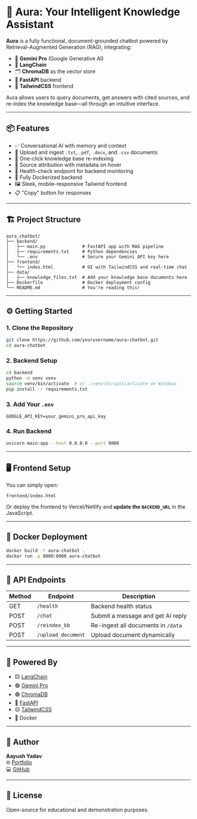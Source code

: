 # 🌌 Aura: Your Intelligent Knowledge Assistant

**Aura** is a fully functional, document-grounded chatbot powered by Retrieval-Augmented Generation (RAG), integrating:
- 🔮 **Gemini Pro** (Google Generative AI)
- 🧠 **LangChain**
- 🗂️ **ChromaDB** as the vector store
- 🚀 **FastAPI** backend
- 🎨 **TailwindCSS** frontend

Aura allows users to query documents, get answers with cited sources, and re-index the knowledge base—all through an intuitive interface.

---

## 📦 Features

- ✅ Conversational AI with memory and context
- 📂 Upload and ingest `.txt`, `.pdf`, `.docx`, and `.csv` documents
- 🔁 One-click knowledge base re-indexing
- 🔗 Source attribution with metadata on hover
- 🧪 Health-check endpoint for backend monitoring
- 🔧 Fully Dockerized backend
- 🖼️ Sleek, mobile-responsive Tailwind frontend
- 📋 "Copy" button for responses

---

## 🏗️ Project Structure

```
aura_chatbot/
├── backend/
│   ├── main.py              # FastAPI app with RAG pipeline
│   ├── requirements.txt     # Python dependencies
│   └── .env                 # Secure your Gemini API key here
├── frontend/
│   └── index.html           # UI with TailwindCSS and real-time chat
├── data/
│   ├── knowledge_files.txt  # Add your knowledge base documents here
├── Dockerfile               # Docker deployment config
└── README.md                # You're reading this!
```

---

## ⚙️ Getting Started

### 1. Clone the Repository

```bash
git clone https://github.com/yourusername/aura-chatbot.git
cd aura-chatbot
```

### 2. Backend Setup

```bash
cd backend
python -m venv venv
source venv/bin/activate  # or .\venv\Scripts\activate on Windows
pip install -r requirements.txt
```

### 3. Add Your `.env`

```
GOOGLE_API_KEY=your_gemini_pro_api_key
```

### 4. Run Backend

```bash
uvicorn main:app --host 0.0.0.0 --port 8000
```

---

## 🖥️ Frontend Setup

You can simply open:

```
frontend/index.html
```

Or deploy the frontend to Vercel/Netlify and **update the `BACKEND_URL`** in the JavaScript.

---

## 🐳 Docker Deployment

```bash
docker build -t aura-chatbot .
docker run -p 8000:8000 aura-chatbot
```

---

## 🔌 API Endpoints

| Method | Endpoint        | Description                          |
|--------|-----------------|--------------------------------------|
| GET    | `/health`       | Backend health status                |
| POST   | `/chat`         | Submit a message and get AI reply    |
| POST   | `/reindex_kb`   | Re-ingest all documents in `/data`   |
| POST   | `/upload_document` | Upload document dynamically        |

---

## 🧠 Powered By

- 🟨 [LangChain](https://github.com/langchain-ai/langchain)
- 🟢 [Gemini Pro](https://ai.google.dev/)
- 🟣 [ChromaDB](https://www.trychroma.com/)
- 🔵 [FastAPI](https://fastapi.tiangolo.com/)
- 🟡 [TailwindCSS](https://tailwindcss.com/)
- 🐋 Docker

---

## 👤 Author

**Aayush Yadav**  
🌐 [Portfolio](https://aayush-yadav-portfolio.vercel.app)  
💻 [GitHub](https://github.com/03ADY)

---

## 📄 License

Open-source for educational and demonstration purposes.
